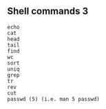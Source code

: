 ## Shell commands 3

    echo
    cat
    head
    tail
    find
    wc
    sort
    uniq
    grep
    tr
    rev
    cut
    passwd (5) (i.e. man 5 passwd)
